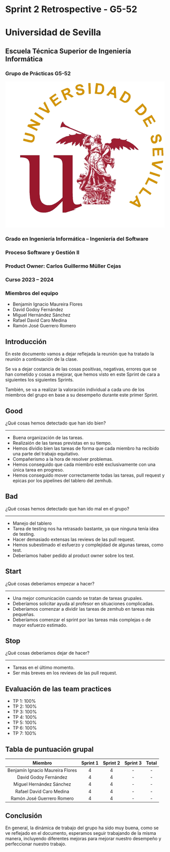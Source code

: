 # Sprint 2 Retrospective - G5-52

# Universidad de Sevilla   

## Escuela Técnica Superior de Ingeniería Informática

### **Grupo de Prácticas G5-52**
  
  ![Logo US](/docs/static/Logo_US.png)

### Grado en Ingeniería Informática – Ingeniería del Software 

### Proceso Software y Gestión II
### Product Owner: Carlos Guillermo Müller Cejas
### Curso 2023 – 2024

### Miembros del equipo
- Benjamín Ignacio Maureira Flores
- David Godoy Fernández
- Miguel Hernández Sánchez
- Rafael David Caro Medina
- Ramón José Guerrero Romero


## Introducción
En este documento vamos a dejar reflejada la reunión que ha tratado la reunión a continuación de la clase.

Se va a dejar costancia de las cosas positivas, negativas, errores que se han cometido y cosas a mejorar, que hemos visto en este Sprint de cara a siguientes los siguientes Sprints.

También, se va a realizar la valoración individual a cada uno de los miembros del grupo en base a su desempeño durante este primer Sprint.


## Good
¿Qué cosas hemos detectado que han ido bien?
___
- Buena organización de las tareas.
- Realizaión de las tareas previstas en su tiempo.
- Hemos dividio bien las tareas de forma que cada miembro ha recibido una parte del trabajo equitativo.
- Compañerismo a la hora de resolver problemas.
- Hemos conseguido que cada miembro esté exclusivamente con una única tarea en progreso.
- Hemos conseguido mover correctamente todas las tareas, pull request y epicas por los pipelines del tablero del zemhub.

## Bad
¿Qué cosas hemos detectado que han ido mal en el grupo? 
___
- Manejo del tablero
- Tarea de testing nos ha retrasado bastante, ya que ninguna tenía idea de testing.
- Hacer demasiado extensas las reviews de las pull request.
- Hemos subestimado el esfuerzo y complejidad de algunas tareas, como test.
- Deberíamos haber pedido al product owner sobre los test.
     

## Start
¿Qué cosas deberíamos empezar a hacer?
___
- Una mejor comunicación cuando se tratan de tareas grupales.
- Deberíamos solicitar ayuda al profesor en situaciones complicadas.
- Deberíamos comenzar a dividir las tareas de zemhub en tareas más pequeñas.
- Deberíamos comenzar el sprint por las tareas más complejas o de mayor esfuerzo estimado.
    
## Stop
¿Qué cosas deberíamos dejar de hacer?
___
- Tareas en el último momento.
- Ser más breves en los reviews de las pull request.

## Evaluación de las team practices
- TP 1: 100%
- TP 2: 100%
- TP 3: 100%
- TP 4: 100%
- TP 5: 100%
- TP 6: 100%
- TP 7: 100%

## Tabla de puntuación grupal
| Miembro | Sprint 1 | Sprint 2 | Sprint 3 | Total  |
|:----------:|:-------------:|:----------:|:----------:|:----------:|
| Benjamín Ignacio Maureira Flores | 4 | 4 | - | - |
| David Godoy Fernández | 4 | 4 | - | - |
| Miguel Hernández Sánchez | 4 | 4 | - | - |
| Rafael David Caro Medina | 4 | 4 | - | - |
| Ramón José Guerrero Romero | 4 | 4 | - | - |


## Conclusión

En general, la dinámica de trabajo del grupo ha sido muy buena, como se ve reflejado en el documento, esperamos seguir trabajando de la misma manera, incluyendo diferentes mejoras para mejorar nuestro desempeño y perfeccionar nuestro trabajo.
